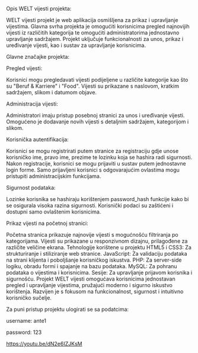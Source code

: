 Opis WELT vijesti projekta:

WELT vijesti projekt je web aplikacija osmišljena za prikaz i upravljanje vijestima. Glavna svrha projekta je omogućiti korisnicima pregled najnovijih vijesti iz različitih kategorija te omogućiti administratorima jednostavno upravljanje sadržajem. Projekt uključuje funkcionalnosti za unos, prikaz i uređivanje vijesti, kao i sustav za upravljanje korisnicima.

Glavne značajke projekta:

Pregled vijesti:


Korisnici mogu pregledavati vijesti podijeljene u različite kategorije kao što su "Beruf & Karriere" i "Food".
Vijesti su prikazane s naslovom, kratkim sadržajem, slikom i datumom objave.

Administracija vijesti:


Administratori imaju pristup posebnoj stranici za unos i uređivanje vijesti.
Omogućeno je dodavanje novih vijesti s detaljnim sadržajem, kategorijom i slikom.

Korisnička autentifikacija:


Korisnici se mogu registrirati putem stranice za registraciju gdje unose korisničko ime, pravo ime, prezime te lozinku koja se hashira radi sigurnosti.
Nakon registracije, korisnici se mogu prijaviti u sustav putem jednostavne login forme.
Samo prijavljeni korisnici s odgovarajućim ovlastima mogu pristupiti administracijskim funkcijama.

Sigurnost podataka:


Lozinke korisnika se hashiraju korištenjem password_hash funkcije kako bi se osigurala visoka razina sigurnosti.
Korisnički podaci su zaštićeni i dostupni samo ovlaštenim korisnicima.

Prikaz vijesti na početnoj stranici:


Početna stranica prikazuje najnovije vijesti s mogućnošću filtriranja po kategorijama.
Vijesti su prikazane u responzivnom dizajnu, prilagođene za različite veličine ekrana.
Tehnologije korištene u projektu
HTML5 i CSS3: Za strukturiranje i stiliziranje web stranice.
JavaScript: Za validaciju podataka na strani klijenta i poboljšanje korisničkog iskustva.
PHP: Za server-side logiku, obradu formi i spajanje na bazu podataka.
MySQL: Za pohranu podataka o vijestima i korisnicima.
Sesije: Za upravljanje prijavom korisnika i sigurnošću.
Projekt WELT vijesti omogućava korisnicima jednostavan pregled i upravljanje vijestima, pružajući moderno i sigurno iskustvo korištenja. Razvijen je s fokusom na funkcionalnost, sigurnost i intuitivno korisničko sučelje.

Za puni pristup projektu ulogirati se sa podatcima:

username: ante1

password: 123

https://youtu.be/dN2e6IZJKsM
